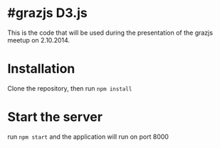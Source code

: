 #grazjs D3.js
============

This is the code that will be used during the presentation of the grazjs meetup on 2.10.2014.

Installation
============
Clone the repository, then run `npm install`

Start the server
================
run `npm start` and the application will run on port 8000